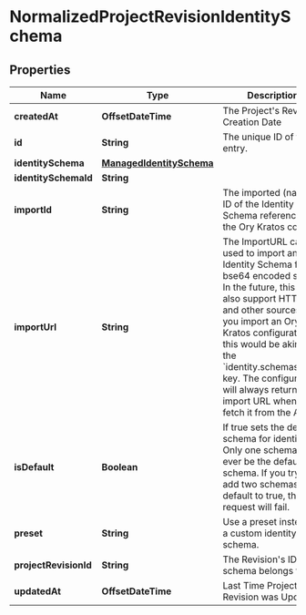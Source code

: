 

# NormalizedProjectRevisionIdentitySchema


## Properties

| Name | Type | Description | Notes |
|------------ | ------------- | ------------- | -------------|
|**createdAt** | **OffsetDateTime** | The Project&#39;s Revision Creation Date |  [optional] [readonly] |
|**id** | **String** | The unique ID of this entry. |  [optional] |
|**identitySchema** | [**ManagedIdentitySchema**](ManagedIdentitySchema.md) |  |  [optional] |
|**identitySchemaId** | **String** |  |  [optional] |
|**importId** | **String** | The imported (named) ID of the Identity Schema referenced in the Ory Kratos config. |  [optional] |
|**importUrl** | **String** | The ImportURL can be used to import an Identity Schema from a bse64 encoded string. In the future, this key also support HTTPS and other sources!  If you import an Ory Kratos configuration, this would be akin to the &#x60;identity.schemas.#.url&#x60; key.  The configuration will always return the import URL when you fetch it from the API. |  [optional] |
|**isDefault** | **Boolean** | If true sets the default schema for identities  Only one schema can ever be the default schema. If you try to add two schemas with default to true, the request will fail. |  [optional] |
|**preset** | **String** | Use a preset instead of a custom identity schema. |  [optional] |
|**projectRevisionId** | **String** | The Revision&#39;s ID this schema belongs to |  [optional] |
|**updatedAt** | **OffsetDateTime** | Last Time Project&#39;s Revision was Updated |  [optional] [readonly] |



